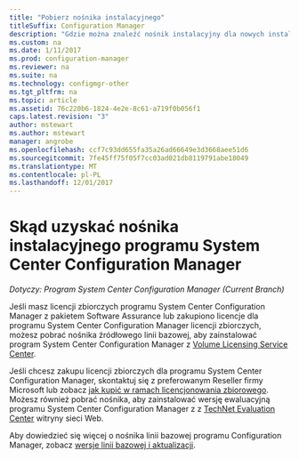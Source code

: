 ```yaml
---
title: "Pobierz nośnika instalacyjnego"
titleSuffix: Configuration Manager
description: "Gdzie można znaleźć nośnik instalacyjny dla nowych instalacji programu System Center Configuration Manager."
ms.custom: na
ms.date: 1/11/2017
ms.prod: configuration-manager
ms.reviewer: na
ms.suite: na
ms.technology: configmgr-other
ms.tgt_pltfrm: na
ms.topic: article
ms.assetid: 76c220b6-1824-4e2e-8c61-a719f0b056f1
caps.latest.revision: "3"
author: mstewart
ms.author: mstewart
manager: angrobe
ms.openlocfilehash: ccf7c93dd655fa35a26ad66649e3d3668aee51d6
ms.sourcegitcommit: 7fe45ff75f05f7cc03ad021db8119791abe18049
ms.translationtype: MT
ms.contentlocale: pl-PL
ms.lasthandoff: 12/01/2017
---
```

# <a name="where-to-get-installation-media-for-system-center-configuration-manager"></a>Skąd uzyskać nośnika instalacyjnego programu System Center Configuration Manager

*Dotyczy: Program System Center Configuration Manager (Current Branch)*

Jeśli masz licencji zbiorczych programu System Center Configuration Manager z pakietem Software Assurance lub zakupiono licencje dla programu System Center Configuration Manager licencji zbiorczych, możesz pobrać nośnika źródłowego linii bazowej, aby zainstalować program System Center Configuration Manager z [Volume Licensing Service Center](https://www.microsoft.com/Licensing/servicecenter/default.aspx).   

Jeśli chcesz zakupu licencji zbiorczych dla programu System Center Configuration Manager, skontaktuj się z preferowanym Reseller firmy Microsoft lub zobacz [jak kupić w ramach licencjonowania zbiorowego]( https://www.microsoft.com/Licensing/how-to-buy/how-to-buy.aspx). Możesz również pobrać nośnika, aby zainstalować wersję ewaluacyjną programu System Center Configuration Manager z z [TechNet Evaluation Center]( https://www.microsoft.com/en-us/evalcenter/evaluate-system-center-configuration-manager-and-endpoint-protection) witryny sieci Web.

Aby dowiedzieć się więcej o nośnika linii bazowej programu Configuration Manager, zobacz [wersje linii bazowej i aktualizacji](/sccm/core/servers/manage/updates#a-namebkmkbaselinesa-baseline-and-update-versions).
